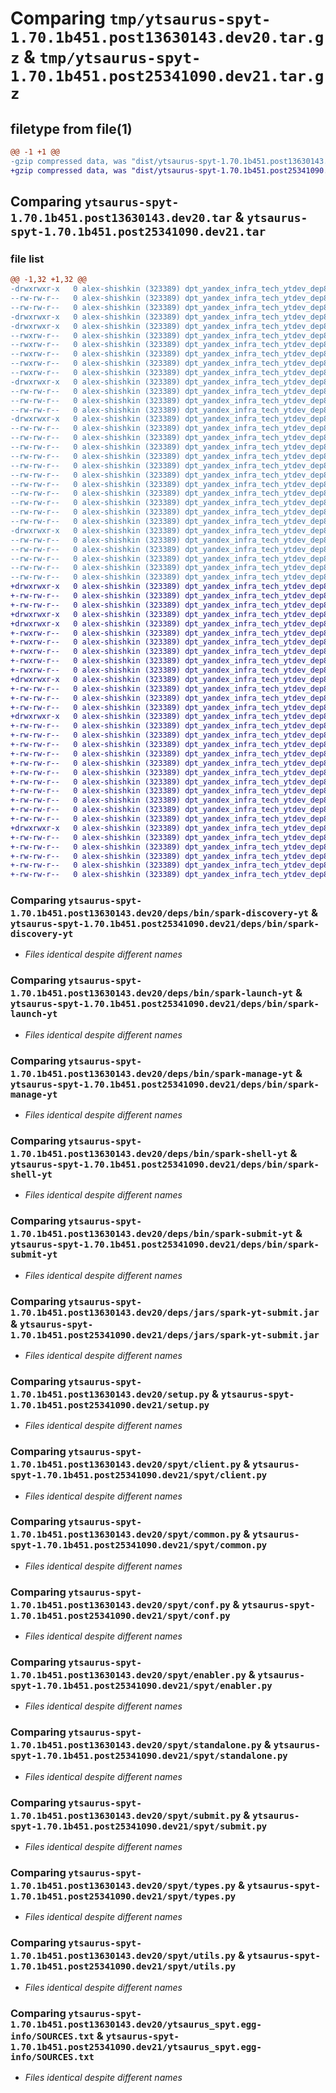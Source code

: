 # Comparing `tmp/ytsaurus-spyt-1.70.1b451.post13630143.dev20.tar.gz` & `tmp/ytsaurus-spyt-1.70.1b451.post25341090.dev21.tar.gz`

## filetype from file(1)

```diff
@@ -1 +1 @@
-gzip compressed data, was "dist/ytsaurus-spyt-1.70.1b451.post13630143.dev20.tar", last modified: Thu Jun  1 20:46:33 2023, max compression
+gzip compressed data, was "dist/ytsaurus-spyt-1.70.1b451.post25341090.dev21.tar", last modified: Fri Jun  2 00:48:43 2023, max compression
```

## Comparing `ytsaurus-spyt-1.70.1b451.post13630143.dev20.tar` & `ytsaurus-spyt-1.70.1b451.post25341090.dev21.tar`

### file list

```diff
@@ -1,32 +1,32 @@
-drwxrwxr-x   0 alex-shishkin (323389) dpt_yandex_infra_tech_ytdev_dep8 (246647)        0 2023-06-01 20:46:33.000000 ytsaurus-spyt-1.70.1b451.post13630143.dev20/
--rw-rw-r--   0 alex-shishkin (323389) dpt_yandex_infra_tech_ytdev_dep8 (246647)      110 2023-04-26 14:22:18.000000 ytsaurus-spyt-1.70.1b451.post13630143.dev20/MANIFEST.in
--rw-rw-r--   0 alex-shishkin (323389) dpt_yandex_infra_tech_ytdev_dep8 (246647)      323 2023-06-01 20:46:33.000000 ytsaurus-spyt-1.70.1b451.post13630143.dev20/PKG-INFO
-drwxrwxr-x   0 alex-shishkin (323389) dpt_yandex_infra_tech_ytdev_dep8 (246647)        0 2023-06-01 20:46:33.000000 ytsaurus-spyt-1.70.1b451.post13630143.dev20/deps/
-drwxrwxr-x   0 alex-shishkin (323389) dpt_yandex_infra_tech_ytdev_dep8 (246647)        0 2023-06-01 20:46:33.000000 ytsaurus-spyt-1.70.1b451.post13630143.dev20/deps/bin/
--rwxrw-r--   0 alex-shishkin (323389) dpt_yandex_infra_tech_ytdev_dep8 (246647)     1192 2023-06-01 20:46:32.000000 ytsaurus-spyt-1.70.1b451.post13630143.dev20/deps/bin/spark-discovery-yt
--rwxrw-r--   0 alex-shishkin (323389) dpt_yandex_infra_tech_ytdev_dep8 (246647)    11500 2023-06-01 20:46:32.000000 ytsaurus-spyt-1.70.1b451.post13630143.dev20/deps/bin/spark-launch-yt
--rwxrw-r--   0 alex-shishkin (323389) dpt_yandex_infra_tech_ytdev_dep8 (246647)     2299 2023-06-01 20:46:32.000000 ytsaurus-spyt-1.70.1b451.post13630143.dev20/deps/bin/spark-manage-yt
--rwxrw-r--   0 alex-shishkin (323389) dpt_yandex_infra_tech_ytdev_dep8 (246647)      760 2023-06-01 20:46:32.000000 ytsaurus-spyt-1.70.1b451.post13630143.dev20/deps/bin/spark-shell-yt
--rwxrw-r--   0 alex-shishkin (323389) dpt_yandex_infra_tech_ytdev_dep8 (246647)     1277 2023-06-01 20:46:32.000000 ytsaurus-spyt-1.70.1b451.post13630143.dev20/deps/bin/spark-submit-yt
-drwxrwxr-x   0 alex-shishkin (323389) dpt_yandex_infra_tech_ytdev_dep8 (246647)        0 2023-06-01 20:46:33.000000 ytsaurus-spyt-1.70.1b451.post13630143.dev20/deps/jars/
--rw-rw-r--   0 alex-shishkin (323389) dpt_yandex_infra_tech_ytdev_dep8 (246647)  1798377 2023-06-01 20:46:32.000000 ytsaurus-spyt-1.70.1b451.post13630143.dev20/deps/jars/spark-yt-submit.jar
--rw-rw-r--   0 alex-shishkin (323389) dpt_yandex_infra_tech_ytdev_dep8 (246647)       38 2023-06-01 20:46:33.000000 ytsaurus-spyt-1.70.1b451.post13630143.dev20/setup.cfg
--rw-rw-r--   0 alex-shishkin (323389) dpt_yandex_infra_tech_ytdev_dep8 (246647)     1011 2023-05-11 12:57:25.000000 ytsaurus-spyt-1.70.1b451.post13630143.dev20/setup.py
-drwxrwxr-x   0 alex-shishkin (323389) dpt_yandex_infra_tech_ytdev_dep8 (246647)        0 2023-06-01 20:46:33.000000 ytsaurus-spyt-1.70.1b451.post13630143.dev20/spyt/
--rw-rw-r--   0 alex-shishkin (323389) dpt_yandex_infra_tech_ytdev_dep8 (246647)       95 2023-04-26 14:37:27.000000 ytsaurus-spyt-1.70.1b451.post13630143.dev20/spyt/__init__.py
--rw-rw-r--   0 alex-shishkin (323389) dpt_yandex_infra_tech_ytdev_dep8 (246647)    16500 2023-05-11 12:57:25.000000 ytsaurus-spyt-1.70.1b451.post13630143.dev20/spyt/client.py
--rw-rw-r--   0 alex-shishkin (323389) dpt_yandex_infra_tech_ytdev_dep8 (246647)     1106 2023-04-26 14:37:27.000000 ytsaurus-spyt-1.70.1b451.post13630143.dev20/spyt/common.py
--rw-rw-r--   0 alex-shishkin (323389) dpt_yandex_infra_tech_ytdev_dep8 (246647)     7357 2023-05-11 12:57:25.000000 ytsaurus-spyt-1.70.1b451.post13630143.dev20/spyt/conf.py
--rw-rw-r--   0 alex-shishkin (323389) dpt_yandex_infra_tech_ytdev_dep8 (246647)      326 2023-05-11 12:57:25.000000 ytsaurus-spyt-1.70.1b451.post13630143.dev20/spyt/dependency_utils.py
--rw-rw-r--   0 alex-shishkin (323389) dpt_yandex_infra_tech_ytdev_dep8 (246647)     3877 2023-05-11 12:57:25.000000 ytsaurus-spyt-1.70.1b451.post13630143.dev20/spyt/enabler.py
--rw-rw-r--   0 alex-shishkin (323389) dpt_yandex_infra_tech_ytdev_dep8 (246647)    36987 2023-05-11 12:57:25.000000 ytsaurus-spyt-1.70.1b451.post13630143.dev20/spyt/standalone.py
--rw-rw-r--   0 alex-shishkin (323389) dpt_yandex_infra_tech_ytdev_dep8 (246647)     9779 2023-04-26 14:37:27.000000 ytsaurus-spyt-1.70.1b451.post13630143.dev20/spyt/submit.py
--rw-rw-r--   0 alex-shishkin (323389) dpt_yandex_infra_tech_ytdev_dep8 (246647)     4003 2023-04-26 14:37:27.000000 ytsaurus-spyt-1.70.1b451.post13630143.dev20/spyt/types.py
--rw-rw-r--   0 alex-shishkin (323389) dpt_yandex_infra_tech_ytdev_dep8 (246647)    10300 2023-05-11 12:57:25.000000 ytsaurus-spyt-1.70.1b451.post13630143.dev20/spyt/utils.py
--rw-rw-r--   0 alex-shishkin (323389) dpt_yandex_infra_tech_ytdev_dep8 (246647)      183 2023-06-01 20:45:20.000000 ytsaurus-spyt-1.70.1b451.post13630143.dev20/spyt/version.py
-drwxrwxr-x   0 alex-shishkin (323389) dpt_yandex_infra_tech_ytdev_dep8 (246647)        0 2023-06-01 20:46:33.000000 ytsaurus-spyt-1.70.1b451.post13630143.dev20/ytsaurus_spyt.egg-info/
--rw-rw-r--   0 alex-shishkin (323389) dpt_yandex_infra_tech_ytdev_dep8 (246647)      323 2023-06-01 20:46:32.000000 ytsaurus-spyt-1.70.1b451.post13630143.dev20/ytsaurus_spyt.egg-info/PKG-INFO
--rw-rw-r--   0 alex-shishkin (323389) dpt_yandex_infra_tech_ytdev_dep8 (246647)      540 2023-06-01 20:46:33.000000 ytsaurus-spyt-1.70.1b451.post13630143.dev20/ytsaurus_spyt.egg-info/SOURCES.txt
--rw-rw-r--   0 alex-shishkin (323389) dpt_yandex_infra_tech_ytdev_dep8 (246647)        1 2023-06-01 20:46:32.000000 ytsaurus-spyt-1.70.1b451.post13630143.dev20/ytsaurus_spyt.egg-info/dependency_links.txt
--rw-rw-r--   0 alex-shishkin (323389) dpt_yandex_infra_tech_ytdev_dep8 (246647)       40 2023-06-01 20:46:32.000000 ytsaurus-spyt-1.70.1b451.post13630143.dev20/ytsaurus_spyt.egg-info/requires.txt
--rw-rw-r--   0 alex-shishkin (323389) dpt_yandex_infra_tech_ytdev_dep8 (246647)        5 2023-06-01 20:46:32.000000 ytsaurus-spyt-1.70.1b451.post13630143.dev20/ytsaurus_spyt.egg-info/top_level.txt
+drwxrwxr-x   0 alex-shishkin (323389) dpt_yandex_infra_tech_ytdev_dep8 (246647)        0 2023-06-02 00:48:43.000000 ytsaurus-spyt-1.70.1b451.post25341090.dev21/
+-rw-rw-r--   0 alex-shishkin (323389) dpt_yandex_infra_tech_ytdev_dep8 (246647)      110 2023-04-26 14:22:18.000000 ytsaurus-spyt-1.70.1b451.post25341090.dev21/MANIFEST.in
+-rw-rw-r--   0 alex-shishkin (323389) dpt_yandex_infra_tech_ytdev_dep8 (246647)      323 2023-06-02 00:48:43.000000 ytsaurus-spyt-1.70.1b451.post25341090.dev21/PKG-INFO
+drwxrwxr-x   0 alex-shishkin (323389) dpt_yandex_infra_tech_ytdev_dep8 (246647)        0 2023-06-02 00:48:43.000000 ytsaurus-spyt-1.70.1b451.post25341090.dev21/deps/
+drwxrwxr-x   0 alex-shishkin (323389) dpt_yandex_infra_tech_ytdev_dep8 (246647)        0 2023-06-02 00:48:43.000000 ytsaurus-spyt-1.70.1b451.post25341090.dev21/deps/bin/
+-rwxrw-r--   0 alex-shishkin (323389) dpt_yandex_infra_tech_ytdev_dep8 (246647)     1192 2023-06-02 00:48:42.000000 ytsaurus-spyt-1.70.1b451.post25341090.dev21/deps/bin/spark-discovery-yt
+-rwxrw-r--   0 alex-shishkin (323389) dpt_yandex_infra_tech_ytdev_dep8 (246647)    11500 2023-06-02 00:48:42.000000 ytsaurus-spyt-1.70.1b451.post25341090.dev21/deps/bin/spark-launch-yt
+-rwxrw-r--   0 alex-shishkin (323389) dpt_yandex_infra_tech_ytdev_dep8 (246647)     2299 2023-06-02 00:48:42.000000 ytsaurus-spyt-1.70.1b451.post25341090.dev21/deps/bin/spark-manage-yt
+-rwxrw-r--   0 alex-shishkin (323389) dpt_yandex_infra_tech_ytdev_dep8 (246647)      760 2023-06-02 00:48:42.000000 ytsaurus-spyt-1.70.1b451.post25341090.dev21/deps/bin/spark-shell-yt
+-rwxrw-r--   0 alex-shishkin (323389) dpt_yandex_infra_tech_ytdev_dep8 (246647)     1277 2023-06-02 00:48:42.000000 ytsaurus-spyt-1.70.1b451.post25341090.dev21/deps/bin/spark-submit-yt
+drwxrwxr-x   0 alex-shishkin (323389) dpt_yandex_infra_tech_ytdev_dep8 (246647)        0 2023-06-02 00:48:43.000000 ytsaurus-spyt-1.70.1b451.post25341090.dev21/deps/jars/
+-rw-rw-r--   0 alex-shishkin (323389) dpt_yandex_infra_tech_ytdev_dep8 (246647)  1798377 2023-06-02 00:48:42.000000 ytsaurus-spyt-1.70.1b451.post25341090.dev21/deps/jars/spark-yt-submit.jar
+-rw-rw-r--   0 alex-shishkin (323389) dpt_yandex_infra_tech_ytdev_dep8 (246647)       38 2023-06-02 00:48:43.000000 ytsaurus-spyt-1.70.1b451.post25341090.dev21/setup.cfg
+-rw-rw-r--   0 alex-shishkin (323389) dpt_yandex_infra_tech_ytdev_dep8 (246647)     1011 2023-05-11 12:57:25.000000 ytsaurus-spyt-1.70.1b451.post25341090.dev21/setup.py
+drwxrwxr-x   0 alex-shishkin (323389) dpt_yandex_infra_tech_ytdev_dep8 (246647)        0 2023-06-02 00:48:43.000000 ytsaurus-spyt-1.70.1b451.post25341090.dev21/spyt/
+-rw-rw-r--   0 alex-shishkin (323389) dpt_yandex_infra_tech_ytdev_dep8 (246647)       95 2023-04-26 14:37:27.000000 ytsaurus-spyt-1.70.1b451.post25341090.dev21/spyt/__init__.py
+-rw-rw-r--   0 alex-shishkin (323389) dpt_yandex_infra_tech_ytdev_dep8 (246647)    16500 2023-05-11 12:57:25.000000 ytsaurus-spyt-1.70.1b451.post25341090.dev21/spyt/client.py
+-rw-rw-r--   0 alex-shishkin (323389) dpt_yandex_infra_tech_ytdev_dep8 (246647)     1106 2023-04-26 14:37:27.000000 ytsaurus-spyt-1.70.1b451.post25341090.dev21/spyt/common.py
+-rw-rw-r--   0 alex-shishkin (323389) dpt_yandex_infra_tech_ytdev_dep8 (246647)     7357 2023-05-11 12:57:25.000000 ytsaurus-spyt-1.70.1b451.post25341090.dev21/spyt/conf.py
+-rw-rw-r--   0 alex-shishkin (323389) dpt_yandex_infra_tech_ytdev_dep8 (246647)      326 2023-05-11 12:57:25.000000 ytsaurus-spyt-1.70.1b451.post25341090.dev21/spyt/dependency_utils.py
+-rw-rw-r--   0 alex-shishkin (323389) dpt_yandex_infra_tech_ytdev_dep8 (246647)     3877 2023-05-11 12:57:25.000000 ytsaurus-spyt-1.70.1b451.post25341090.dev21/spyt/enabler.py
+-rw-rw-r--   0 alex-shishkin (323389) dpt_yandex_infra_tech_ytdev_dep8 (246647)    36987 2023-05-11 12:57:25.000000 ytsaurus-spyt-1.70.1b451.post25341090.dev21/spyt/standalone.py
+-rw-rw-r--   0 alex-shishkin (323389) dpt_yandex_infra_tech_ytdev_dep8 (246647)     9779 2023-04-26 14:37:27.000000 ytsaurus-spyt-1.70.1b451.post25341090.dev21/spyt/submit.py
+-rw-rw-r--   0 alex-shishkin (323389) dpt_yandex_infra_tech_ytdev_dep8 (246647)     4003 2023-04-26 14:37:27.000000 ytsaurus-spyt-1.70.1b451.post25341090.dev21/spyt/types.py
+-rw-rw-r--   0 alex-shishkin (323389) dpt_yandex_infra_tech_ytdev_dep8 (246647)    10300 2023-05-11 12:57:25.000000 ytsaurus-spyt-1.70.1b451.post25341090.dev21/spyt/utils.py
+-rw-rw-r--   0 alex-shishkin (323389) dpt_yandex_infra_tech_ytdev_dep8 (246647)      183 2023-06-02 00:47:41.000000 ytsaurus-spyt-1.70.1b451.post25341090.dev21/spyt/version.py
+drwxrwxr-x   0 alex-shishkin (323389) dpt_yandex_infra_tech_ytdev_dep8 (246647)        0 2023-06-02 00:48:43.000000 ytsaurus-spyt-1.70.1b451.post25341090.dev21/ytsaurus_spyt.egg-info/
+-rw-rw-r--   0 alex-shishkin (323389) dpt_yandex_infra_tech_ytdev_dep8 (246647)      323 2023-06-02 00:48:43.000000 ytsaurus-spyt-1.70.1b451.post25341090.dev21/ytsaurus_spyt.egg-info/PKG-INFO
+-rw-rw-r--   0 alex-shishkin (323389) dpt_yandex_infra_tech_ytdev_dep8 (246647)      540 2023-06-02 00:48:43.000000 ytsaurus-spyt-1.70.1b451.post25341090.dev21/ytsaurus_spyt.egg-info/SOURCES.txt
+-rw-rw-r--   0 alex-shishkin (323389) dpt_yandex_infra_tech_ytdev_dep8 (246647)        1 2023-06-02 00:48:43.000000 ytsaurus-spyt-1.70.1b451.post25341090.dev21/ytsaurus_spyt.egg-info/dependency_links.txt
+-rw-rw-r--   0 alex-shishkin (323389) dpt_yandex_infra_tech_ytdev_dep8 (246647)       40 2023-06-02 00:48:43.000000 ytsaurus-spyt-1.70.1b451.post25341090.dev21/ytsaurus_spyt.egg-info/requires.txt
+-rw-rw-r--   0 alex-shishkin (323389) dpt_yandex_infra_tech_ytdev_dep8 (246647)        5 2023-06-02 00:48:43.000000 ytsaurus-spyt-1.70.1b451.post25341090.dev21/ytsaurus_spyt.egg-info/top_level.txt
```

### Comparing `ytsaurus-spyt-1.70.1b451.post13630143.dev20/deps/bin/spark-discovery-yt` & `ytsaurus-spyt-1.70.1b451.post25341090.dev21/deps/bin/spark-discovery-yt`

 * *Files identical despite different names*

### Comparing `ytsaurus-spyt-1.70.1b451.post13630143.dev20/deps/bin/spark-launch-yt` & `ytsaurus-spyt-1.70.1b451.post25341090.dev21/deps/bin/spark-launch-yt`

 * *Files identical despite different names*

### Comparing `ytsaurus-spyt-1.70.1b451.post13630143.dev20/deps/bin/spark-manage-yt` & `ytsaurus-spyt-1.70.1b451.post25341090.dev21/deps/bin/spark-manage-yt`

 * *Files identical despite different names*

### Comparing `ytsaurus-spyt-1.70.1b451.post13630143.dev20/deps/bin/spark-shell-yt` & `ytsaurus-spyt-1.70.1b451.post25341090.dev21/deps/bin/spark-shell-yt`

 * *Files identical despite different names*

### Comparing `ytsaurus-spyt-1.70.1b451.post13630143.dev20/deps/bin/spark-submit-yt` & `ytsaurus-spyt-1.70.1b451.post25341090.dev21/deps/bin/spark-submit-yt`

 * *Files identical despite different names*

### Comparing `ytsaurus-spyt-1.70.1b451.post13630143.dev20/deps/jars/spark-yt-submit.jar` & `ytsaurus-spyt-1.70.1b451.post25341090.dev21/deps/jars/spark-yt-submit.jar`

 * *Files identical despite different names*

### Comparing `ytsaurus-spyt-1.70.1b451.post13630143.dev20/setup.py` & `ytsaurus-spyt-1.70.1b451.post25341090.dev21/setup.py`

 * *Files identical despite different names*

### Comparing `ytsaurus-spyt-1.70.1b451.post13630143.dev20/spyt/client.py` & `ytsaurus-spyt-1.70.1b451.post25341090.dev21/spyt/client.py`

 * *Files identical despite different names*

### Comparing `ytsaurus-spyt-1.70.1b451.post13630143.dev20/spyt/common.py` & `ytsaurus-spyt-1.70.1b451.post25341090.dev21/spyt/common.py`

 * *Files identical despite different names*

### Comparing `ytsaurus-spyt-1.70.1b451.post13630143.dev20/spyt/conf.py` & `ytsaurus-spyt-1.70.1b451.post25341090.dev21/spyt/conf.py`

 * *Files identical despite different names*

### Comparing `ytsaurus-spyt-1.70.1b451.post13630143.dev20/spyt/enabler.py` & `ytsaurus-spyt-1.70.1b451.post25341090.dev21/spyt/enabler.py`

 * *Files identical despite different names*

### Comparing `ytsaurus-spyt-1.70.1b451.post13630143.dev20/spyt/standalone.py` & `ytsaurus-spyt-1.70.1b451.post25341090.dev21/spyt/standalone.py`

 * *Files identical despite different names*

### Comparing `ytsaurus-spyt-1.70.1b451.post13630143.dev20/spyt/submit.py` & `ytsaurus-spyt-1.70.1b451.post25341090.dev21/spyt/submit.py`

 * *Files identical despite different names*

### Comparing `ytsaurus-spyt-1.70.1b451.post13630143.dev20/spyt/types.py` & `ytsaurus-spyt-1.70.1b451.post25341090.dev21/spyt/types.py`

 * *Files identical despite different names*

### Comparing `ytsaurus-spyt-1.70.1b451.post13630143.dev20/spyt/utils.py` & `ytsaurus-spyt-1.70.1b451.post25341090.dev21/spyt/utils.py`

 * *Files identical despite different names*

### Comparing `ytsaurus-spyt-1.70.1b451.post13630143.dev20/ytsaurus_spyt.egg-info/SOURCES.txt` & `ytsaurus-spyt-1.70.1b451.post25341090.dev21/ytsaurus_spyt.egg-info/SOURCES.txt`

 * *Files identical despite different names*


